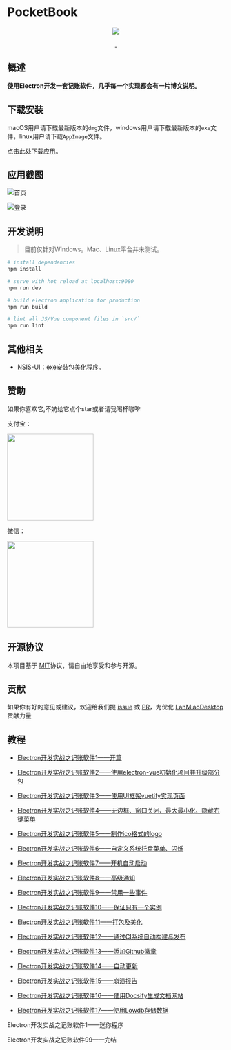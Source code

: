 # PocketBook

<p align="center">
  <img src="https://raw.githubusercontent.com/hilanmiao/LanMiaoDesktop/master/assets/logo.png">
</p>
<p align="center">
  <a href="https://travis-ci.org/hilanmiao/LanMiaoDesktop/builds">
    <img src="https://travis-ci.org/hilanmiao/LanMiaoDesktop.svg?branch=master" alt="">
  </a>
  <a href="https://github.com/hilanmiao/LanMiaoDesktop/blob/master/LICENSE">
      <img src="https://img.shields.io/github/license/hilanmiao/LanMiaoDesktop.svg" alt="">
    </a>
</p>

## 概述

**使用Electron开发一套记账软件，几乎每一个实现都会有一片博文说明。**


## 下载安装

macOS用户请下载最新版本的`dmg`文件，windows用户请下载最新版本的`exe`文件，linux用户请下载`AppImage`文件。

点击此处下载[应用](https://github.com/hilanmiao/LanMiaoDesktop/releases)。


## 应用截图

![首页](https://raw.githubusercontent.com/hilanmiao/LanMiaoDesktop/master/assets/home.jpg)

![登录](https://raw.githubusercontent.com/hilanmiao/LanMiaoDesktop/master/assets/login.png)

## 开发说明

> 目前仅针对Windows。Mac、Linux平台并未测试。

``` bash
# install dependencies
npm install

# serve with hot reload at localhost:9080
npm run dev

# build electron application for production
npm run build

# lint all JS/Vue component files in `src/`
npm run lint
```


## 其他相关

- [NSIS-UI](https://github.com/hilanmiao/NSIS-UI)：exe安装包美化程序。


## 赞助

如果你喜欢它,不妨给它点个star或者请我喝杯咖啡

支付宝：

<img src="https://raw.githubusercontent.com/hilanmiao/LanMiaoDesktop/master/assets/alipay.png" width="200" hegiht="200"/>

微信：

<img src="https://raw.githubusercontent.com/hilanmiao/LanMiaoDesktop/master/assets/wechatpay.png" width="200" hegiht="200"/>


## 开源协议

本项目基于 [MIT](http://opensource.org/licenses/MIT)协议，请自由地享受和参与开源。


## 贡献

如果你有好的意见或建议，欢迎给我们提 [issue] 或 [PR]，为优化 [LanMiaoDesktop] 贡献力量

[PR]: https://github.com/hilanmiao/LanMiaoDesktop/pulls

[issue]: https://github.com/hilanmiao/LanMiaoDesktop/issues

[LanMiaoDesktop]: https://github.com/youzan/vant-weapp

## 教程

- [Electron开发实战之记账软件1——开篇](https://my.oschina.net/u/3667677/blog/3035515)

- [Electron开发实战之记账软件2——使用electron-vue初始化项目并升级部分包](https://my.oschina.net/u/3667677/blog/3035513)

- [Electron开发实战之记账软件3——使用UI框架vuetify实现页面](https://my.oschina.net/u/3667677/blog/3040223)

- [Electron开发实战之记账软件4——无边框、窗口关闭、最大最小化、隐藏右键菜单](https://my.oschina.net/u/3667677/blog/3041467)

- [Electron开发实战之记账软件5——制作ico格式的logo](https://my.oschina.net/u/3667677/blog/3041685)

- [Electron开发实战之记账软件6——自定义系统托盘菜单、闪烁](https://my.oschina.net/u/3667677/blog/3041851)

- [Electron开发实战之记账软件7——开机自动启动](https://my.oschina.net/u/3667677/blog/3042628)

- [Electron开发实战之记账软件8——高级通知](https://my.oschina.net/u/3667677/blog/3043443)

- [Electron开发实战之记账软件9——禁用一些事件](https://my.oschina.net/u/3667677/blog/3043516)

- [Electron开发实战之记账软件10——保证只有一个实例](https://my.oschina.net/u/3667677/blog/3043529)

- [Electron开发实战之记账软件11——打包及美化](https://my.oschina.net/u/3667677/blog/3043986)

- [Electron开发实战之记账软件12——通过CI系统自动构建与发布](https://my.oschina.net/u/3667677/blog/3044025)

- [Electron开发实战之记账软件13——添加Github徽章](https://my.oschina.net/u/3667677/blog/3044255)

- [Electron开发实战之记账软件14——自动更新](https://my.oschina.net/u/3667677/blog/3046786)

- [Electron开发实战之记账软件15——崩溃报告](https://my.oschina.net/u/3667677/blog/3047628)

- [Electron开发实战之记账软件16——使用Docsify生成文档网站](https://my.oschina.net/u/3667677/blog/3048374)

- [Electron开发实战之记账软件17——使用Lowdb存储数据](https://my.oschina.net/u/3667677/blog/3054535)

Electron开发实战之记账软件1——迷你程序

Electron开发实战之记账软件99——完结
